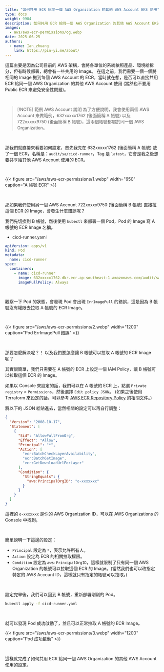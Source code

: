 ```yaml
---
title: "如何共用 ECR 給同一個 AWS Organization 的其他 AWS Account EKS 使用"
type: docs
weight: 9984
description: 如何共用 ECR 給同一個 AWS Organization 的其他 AWS Account EKS 使用
images:
  - aws/aws-ecr-permissions/og.webp
date: 2025-06-25
authors:
  - name: Ian_zhuang
    link: https://pin-yi.me/about/
---
```


這篇主要是因為公司目前的 AWS 架構，會將各單位的系統依照產品、環境給拆分，但有時候部署，總會有一些共用的 Image。
在這之前，我們需要一個一個將相同的 Image 搬到每個 AWS Account 的 ECR，當時就在想，是否可以直接共用 ECR 給同一個 AWS Organization 的其他 AWS Account 使用 (當然也不要用 Public ECR 來避免安全性問題)。

<br>

> [!NOTE] 範例 AWS Account 說明
>為了方便說明，我會使用兩個 AWS Account 來做範例，632xxxxx1762 (後面簡稱 A 帳號) 以及 722xxxxx9750 (後面簡稱 B 帳號)，這兩個帳號都屬於同一個 AWS Organization。

<br>

那我們就直接來看要如何設定，首先我先在 632xxxxx1762 (後面簡稱 A 帳號) 放了一個 ECR，名稱是：`audit/sa/cicd-runner`，Tag 是 `latest`，它會是我之後想要共享給其他 AWS Account 使用的 ECR。

<br>

{{< figure src="/aws/aws-ecr-permissions/1.webp" width="650" caption="A 帳號 ECR" >}}

<br>

那如果我們使用另一個 AWS Account 722xxxxx9750 (後面簡稱 B 帳號) 直接拉這個 ECR 的 Image，會發生什麼錯誤呢？

我們先切換到 B 帳號，然後使用 `kubectl` 來部署一個 Pod，Pod 的 Image 寫 A 帳號的 ECR Image 名稱。

- cicd-runner.yaml

```yaml
apiVersion: apps/v1
kind: Pod
metadata:
  name: cicd-runner
spec:
  containers:
    - name: cicd-runner
      image: 632xxxxx1762.dkr.ecr.ap-southeast-1.amazonaws.com/audit/sa/cicd-runner:latest
      imagePullPolicy: Always
```

<br>

觀察一下 Pod 的狀態，會發現 Pod 會出現 `ErrImagePull` 的錯誤，這是因為 B 帳號沒有權限去拉取 A 帳號的 ECR Image。

<br>

{{< figure src="/aws/aws-ecr-permissions/2.webp" width="1200" caption="Pod ErrImagePull 錯誤" >}}

<br>

那要怎麼解決呢？！
以及我們要怎麼讓 B 帳號可以拉取 A 帳號的 ECR Image 呢？

其實很簡單，我們只需要在 A 帳號的 ECR 上設定一個 IAM Policy，讓 B 帳號可以拉取這個 ECR 的 Image。

如果以 Console 來設定的話，我們可以在 A 帳號的 ECR 上，點選 `Private registry` > `Permissions`，然後選擇 `Edit policy JSON`。
(如果之後使用 Terraform 來設定的話，可以參考 [AWS ECR Repository Policy](https://registry.terraform.io/providers/hashicorp/aws/latest/docs/resources/ecr_repository_policy) 的相關文件。)

將以下的 JSON 給貼進去，當然相關的設定可以再自行調整：

```json
{
  "Version": "2008-10-17",
  "Statement": [
    {
      "Sid": "AllowPullFromOrg",
      "Effect": "Allow",
      "Principal": "*",
      "Action": [
        "ecr:BatchCheckLayerAvailability",
        "ecr:BatchGetImage",
        "ecr:GetDownloadUrlForLayer"
      ],
      "Condition": {
        "StringEquals": {
          "aws:PrincipalOrgID": "o-xxxxxxx"
        }
      }
    }
  ]
}
```

這裡的 `o-xxxxxxx` 是你的 AWS Organization ID，可以在 AWS Organizations 的 Console 中找到。

<br>

簡單說明一下這邊的設定：
- `Principal` 設定為 `*`，表示允許所有人。
- `Action` 設定為 ECR 的相關拉取權限。
- `Condition` 設定為 `aws:PrincipalOrgID`，這樣就限制了只有同一個 AWS Organization 的帳號可以拉取這個 ECR 的 Image。(當然我們也可以改指定特定的 AWS Account ID，這樣就只有指定的帳號可以拉取。)

<br>

設定完畢後，我們可以回到 B 帳號，重新部署剛剛的 Pod。

```bash
kubectl apply -f cicd-runner.yaml
```

<br>

就可以發現 Pod 成功啟動了，並且可以正常拉取 A 帳號的 ECR Image。

{{< figure src="/aws/aws-ecr-permissions/3.webp" width="1200" caption="Pod 成功啟動" >}}

<br>

這樣就完成了如何共用 ECR 給同一個 AWS Organization 的其他 AWS Account 使用的設定。